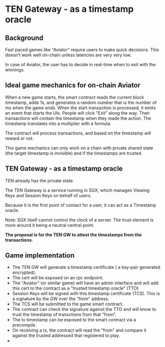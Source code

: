# TEN Gateway - as a timestamp oracle

## Background 
Fast paced games like "Aviator" require users to make quick decisions.
This doesn't work well on-chain unless latencies are very very low.

In case of Aviator, the user has to decide in real-time when to exit with the winnings. 

## Ideal game mechanics for on-chain Aviator

When a new game starts, the smart contract reads the current block timestamp, adds 1s, and generates a random number that is the number of ms when the game ends.
When the start transaction is processed, it emits an event that starts the UIs. 
People will click "Exit" along the way. Their transactions will contain the timestamp when they made the action. The timestamp translates into a multiplier with a formula.

The contract will process transactions, and based on the timestamp will reward or not.

This game mechanics can only work on a chain with private shared state (the target timestamp is invisible) and if the timestamps are trusted.


## TEN Gateway - as a timestamp oracle

TEN already has the private state. 

The TEN Gateway is a service running in SGX, which manages Viewing Keys and Session Keys on behalf of users.

Because it is the first point of contact for a user, it can act as a Timestamp oracle.

Note: SGX itself cannot control the clock of a server. The trust element is more around it being a neutral central point.

**The proposal is for the TEN GW to attest the timestamps from the transactions.**


## Game implementation

- The TEN GW will generate a timestamp certificate ( a key-pair generated encrypted).
- The cert will be exposed on an rpc endpoint.
- The "Aviator" (or similar game) will have an admin interface and will add this cert to the contract as a "trusted timestamp oracle" (TTO)
- Session Keys will be signed with this timestamp certificate (TCS). This is a signature by the GW over the "from" address.
- The TCS will be submitted to the game smart contract.
- The contract can check the signature against the TTO and will know to trust the timestamp of transctions from that "from".
- The tx timestamp can be exposed to the smart contract via a precompile.
- On receiving a tx, the contract will read the "from" and compare it against the trusted addressed that registered to play.
- 




